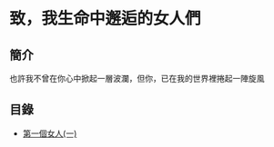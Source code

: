# 致，我生命中邂逅的女人們

## 簡介

也許我不曾在你心中掀起一層波瀾，但你，已在我的世界裡捲起一陣旋風

## 目錄

- <a href="/小說/致，我生命中邂逅的女人們/第1章、第一個女人(一)" class="current-tab">第一個女人(一)</a>